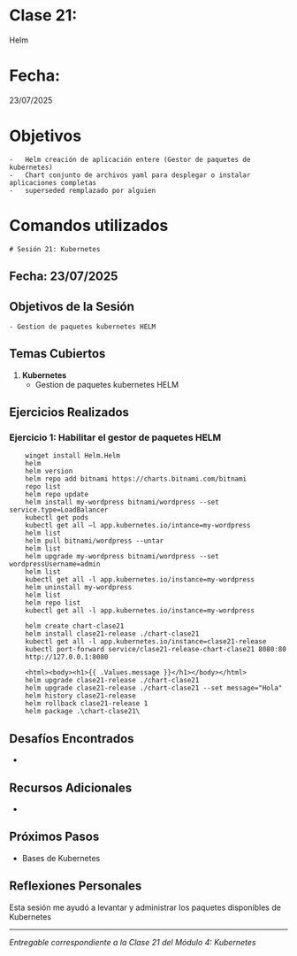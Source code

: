 # Clase 21: 
Helm

# Fecha: 
23/07/2025

# Objetivos
    
    -   Helm creación de aplicación entere (Gestor de paquetes de kubernetes)
    -   Chart conjunto de archivos yaml para desplegar o instalar aplicaciones completas
    -   superseded remplazado por alguien 

    
# Comandos utilizados
    
    # Sesión 21: Kubernetes

## Fecha: 23/07/2025

## Objetivos de la Sesión

	- Gestion de paquetes kubernetes HELM

## Temas Cubiertos

1. **Kubernetes**
   - Gestion de paquetes kubernetes HELM

## Ejercicios Realizados

### Ejercicio 1: Habilitar el gestor de paquetes HELM

```kubernetes
	winget install Helm.Helm 
    helm 
    helm version 
    helm repo add bitnami https://charts.bitnami.com/bitnami 
    repo list 
    helm repo update 
    helm install my-wordpress bitnami/wordpress --set service.type=LoadBalancer
    kubectl get pods
    kubectl get all –l app.kubernetes.io/intance=my-wordpress
    helm list 
    helm pull bitnami/wordpress --untar
    helm list
    helm upgrade my-wordpress bitnami/wordpress --set wordpressUsername=admin 
    helm list
    kubectl get all -l app.kubernetes.io/instance=my-wordpress 
    helm uninstall my-wordpress
    helm list
    helm repo list
    kubectl get all -l app.kubernetes.io/instance=my-wordpress 
    
    helm create chart-clase21 
    helm install clase21-release ./chart-clase21 
    kubectl get all -l app.kubernetes.io/instance=clase21-release 
    kubectl port-forward service/clase21-release-chart-clase21 8080:80 
    http://127.0.0.1:8080

    <html><body><h1>{{ .Values.message }}</h1></body></html> 
    helm upgrade clase21-release ./chart-clase21
    helm upgrade clase21-release ./chart-clase21 --set message="Hola"
    helm history clase21-release
    helm rollback clase21-release 1
    helm package .\chart-clase21\
```
## Desafíos Encontrados

- 

## Recursos Adicionales

- 

## Próximos Pasos

- Bases de Kubernetes

## Reflexiones Personales

Esta sesión me ayudó a levantar y administrar los paquetes disponibles de Kubernetes

---

*Entregable correspondiente a la Clase 21 del Módulo 4: Kubernetes*